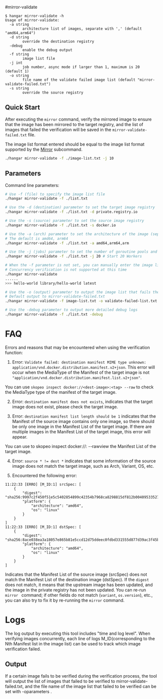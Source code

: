 #mirror-validate
```console
$ hangar mirror-validate -h
Usage of mirror-validate:
  -a string
        architecture list of images, separate with ',' (default "amd64,arm64")
  -d string
        override the destination registry
  -debug
        enable the debug output
  -f string
        image list file
  -j int
        job number, async mode if larger than 1, maximum is 20 (default 1)
  -o string
        file name of the validate failed image list (default "mirror-validate-failed.txt")
  -s string
        override the source registry
```

## Quick Start

After executing the `mirror` command, verify the mirrored image to ensure that the image has been mirrored to the target registry, and the list of images that failed the verification will be saved in the `mirror-validate-failed.txt` file.

The image list format entered should be equal to the image list format supported by the [Mirror](./mirror.md) subcommand. 

```sh
./hangar mirror-validate -f ./image-list.txt -j 10
```

## Parameters

Command line parameters:
```sh
# Use -f (file) to specify the image list file
./hangar mirror-validate -f ./list.txt

# Use the -d (destination) parameter to set the target image registry
./hangar mirror-validate -f ./list.txt -d private.registry.io

# Use the -s (source) parameter to set the source image registry
./hangar mirror-validate -f ./list.txt -s docker.io

# Use the -a (arch) parameter to set the architecture of the image (separated by commas)
# The default is amd64, arm64
./hangar mirror-validate -f ./list.txt -a amd64,arm64,arm

# Use the -j (jobs) parameter to set the number of goroutine pools and concurrently verify the image (support 1~20 jobs)
./hangar mirror-validate -f ./list.txt -j 20 # Start 20 Workers

# When the -f parameter is not set, you can manually enter the image list by line to verify a certain image
# Concurrency verification is not supported at this time
./hangar mirror-validate
......
>>> hello-world library/hello-world latest

# Use the -o (output) parameter to output the image list that fails the verification to the specified file
# Default output to mirror-validate-failed.txt
./hangar mirror-validate -f image-list.txt -o validate-failed-list.txt

# Use the -debug parameter to output more detailed debug logs
./hangar mirror-validate -f ./list.txt -debug
```

# FAQ

Errors and reasons that may be encountered when using the verification function:

1. Error: `Validate failed: destination manifest MIME type unknown: application/vnd.docker.distribution.manifest.v2+json`. This error will occur when the MediaType of the Manifest of the target image is not `"application/vnd.docker.distribution.manifest.list.v2+json"`.

You can use `skopeo inspect docker://<dest-image>:<tag> --raw` to check the MediaType type of the manifest of the target image.

2. Error: `destination manifest does not exists`, indicates that the target image does not exist, please check the target image.

3. Error: `destination manifest list length should be 1` indicates that the Manifest of the source image contains only one image, so there should be only one image in the Manifest List of the target image. If there are multiple images in the Manifest List of the target image, this error will appear.

You can use to skopeo inspect docker://<dest-image>:<tag> --rawview the Manifest List of the target image.

4. Error: `source * != dest *` indicates that some information of the source image does not match the target image, such as Arch, Variant, OS, etc.

5. Encountered the following error:

```text
11:22:33 [ERRO] [M_ID:1] srcSpec: [
    {
        "digest": "sha256:9997c2f450f51e5c5402854899c42354b7968ca8298815df812b00409533527c",
        "platform": {
            "architecture": "amd64",
            "os": "linux"
        }
    }
]
11:22:33 [ERRO] [M_ID:1] dstSpec: [
    {
        "digest": "sha256:8ace038ea3a18057e865b81e5ccd12d75ddeec0fdbd331555d877d39ac3f45bb",
        "platform": {
            "architecture": "amd64",
            "os": "linux"
        }
    }
]
```

Indicates that the Manifest List of the source image (srcSpec) does not match the Manifest List of the destination image (dstSpec). If the `digest` does not match, it means that the upstream image has been updated, and the image in the private registry has not been updated. You can re-run `mirror ` command; if other fields do not match (`variant`, `os.version`), etc., you can also try to fix it by re-running the `mirror` command.

# Logs

The log output by executing this tool includes "time and log level". When verifying images concurrently, each line of logs M_ID(corresponding to the Nth Manifest list in the image list) can be used to track which image verification failed.

## Output

If a certain image fails to be verified during the verification process, the tool will output the list of images that failed to be verified to mirror-validate-failed.txt, and the file name of the image list that failed to be verified can be set with -oparameters .
